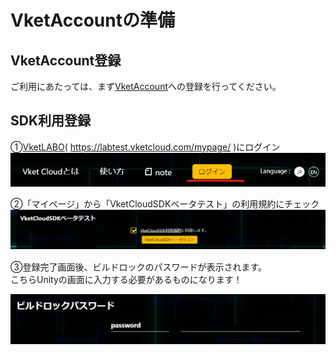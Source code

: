 
# VketAccountの準備

## VketAccount登録
ご利用にあたっては、まず[VketAccount](https://account.vket.com/?locale=ja)への登録を行ってください。
  
## SDK利用登録    
①[VketLABO](https://labtest.vketcloud.com/mypage/)( https://labtest.vketcloud.com/mypage/ )にログイン
![registerVket](img/registerVket.png)
  

➁「マイページ」から「VketCloudSDKベータテスト」の利用規約にチェック  
![registerBETA](img/registerBETA.png)　
  

③登録完了画面後、ビルドロックのパスワードが表示されます。  
こちらUnityの画面に入力する必要があるものになります！
  
![buildlockpassword](img/buildlockpassword.png)
